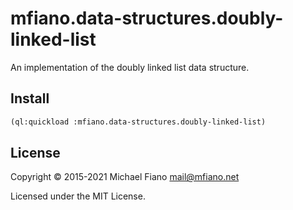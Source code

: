 # mfiano.data-structures.doubly-linked-list

An implementation of the doubly linked list data structure.

## Install

```lisp
(ql:quickload :mfiano.data-structures.doubly-linked-list)
```

## License

Copyright © 2015-2021 Michael Fiano <mail@mfiano.net>

Licensed under the MIT License.
